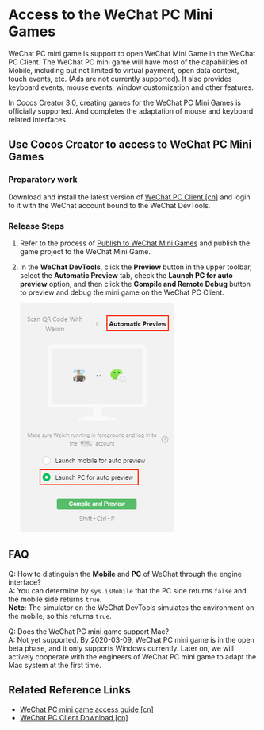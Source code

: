 # Access to the WeChat PC Mini Games

WeChat PC mini game is support to open WeChat Mini Game in the WeChat PC Client. The WeChat PC mini game will have most of the capabilities of Mobile, including but not limited to virtual payment, open data context, touch events, etc. (Ads are not currently supported). It also provides keyboard events, mouse events, window customization and other features.

In Cocos Creator 3.0, creating games for the WeChat PC Mini Games is officially supported. And completes the adaptation of mouse and keyboard related interfaces.

## Use Cocos Creator to access to WeChat PC Mini Games

### Preparatory work

Download and install the latest version of [WeChat PC Client [cn]](https://pc.weixin.qq.com/) and login to it with the WeChat account bound to the WeChat DevTools.

### Release Steps

1. Refer to the process of [Publish to WeChat Mini Games](./publish-wechatgame.md) and publish the game project to the WeChat Mini Game.

2. In the **WeChat DevTools**, click the **Preview** button in the upper toolbar, select the **Automatic Preview** tab, check the **Launch PC for auto preview** option, and then click the **Compile and Remote Debug** button to preview and debug the mini game on the WeChat PC Client.

    ![WeChat PC preview](./publish-wechatgame/wechat-pc.png)

## FAQ

Q: How to distinguish the **Mobile** and **PC** of WeChat through the engine interface?<br>
A: You can determine by `sys.isMobile` that the PC side returns `false` and the mobile side returns `true`.<br>
**Note**: The simulator on the WeChat DevTools simulates the environment on the mobile, so this returns `true`.

Q: Does the WeChat PC mini game support Mac?<br>
A: Not yet supported. By 2020-03-09, WeChat PC mini game is in the open beta phase, and it only supports Windows currently. Later on, we will actively cooperate with the engineers of WeChat PC mini game to adapt the Mac system at the first time.

## Related Reference Links

- [WeChat PC mini game access guide [cn]](https://developers.weixin.qq.com/minigame/dev/guide/open-ability/pc-game.html)
- [WeChat PC Client Download [cn]](https://pc.weixin.qq.com/)
